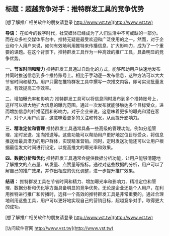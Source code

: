 ## **标题：超越竞争对手：推特群发工具的竞争优势**

[想了解推广相关软件的朋友请登录 http://www.vst.tw](http://www.vst.tw)

**导语：**
在如今的数字时代，社交媒体已经成为了人们生活中不可或缺的一部分。而在众多社交媒体平台中，推特无疑是最受欢迎和广泛使用的之一。然而，对于企业和个人用户来说，如何有效地利用推特来传播信息、扩大影响力，成为了一个重要的课题。在这个背景下，推特群发工具作为一种高效的推广工具，具备明显的竞争优势。

**一、节省时间和精力**
推特群发工具通过自动化的方式，能够帮助用户快速地发布并同时推送信息到多个推特账号上。相比于手动逐一发布信息，这种方法可以大大节省时间和精力。用户只需在推特群发工具中撰写一次推文内容，即可实现批量发送，有效提高工作效率。

二、增加曝光率和影响力
推特群发工具可以将信息同时发布到多个推特账号上，这样可以极大地扩大信息的曝光范围。通过一次发布就能够触达多个目标受众，进而增加信息的传播范围和影响力。对于企业来说，这意味着更多的曝光和潜在客户，对个人用户而言，这意味着更多的关注和转发，从而提升影响力。

**三、精准定位和管理**
推特群发工具通常具备一些高级的管理功能，例如分组管理、定时发送、定向推送等。这些功能可以帮助用户更好地定位目标受众，将信息推送给最具潜力的用户群体，实现精准营销。同时，定时发送功能还可以让用户根据最佳发文时间进行设定，以提高推文的曝光率和效果。

**四、数据分析和优化**
推特群发工具通常会提供数据分析功能，让用户能够清楚地了解推文的点击量、转发量、点赞量等指标。通过对这些数据的分析，用户可以了解自己的推广效果，并作出相应的优化调整，进一步提升推广效果。

**结语：**
推特群发工具在节省时间和精力、增加曝光率和影响力、精准定位和管理、数据分析和优化等方面具备明显的竞争优势。无论是企业还是个人用户，在利用推特进行推广和传播时，选择一个高效的推特群发工具是非常重要的。通过合理地利用这些工具，用户可以更好地实现自己的营销目标，超越竞争对手，取得更大的成功。

[想了解推广相关软件的朋友请登录 http://www.vst.tw](http://www.vst.tw)


[访问软件官网 http://www.vst.tw](http://www.vst.tw)
